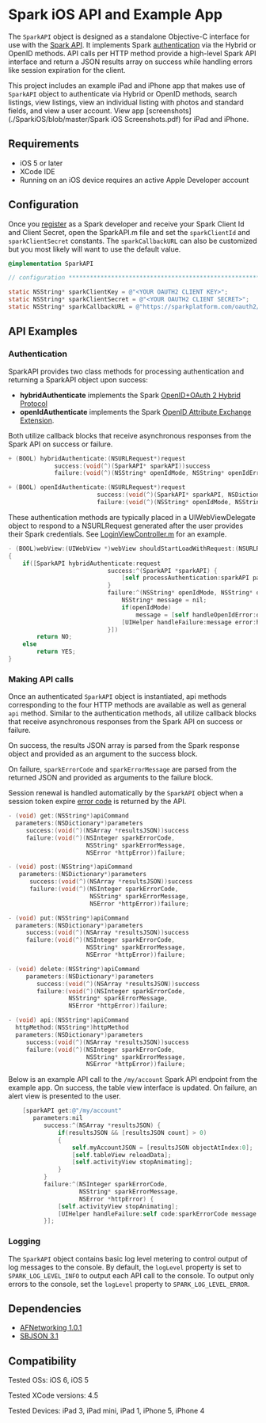Spark iOS API and Example App
=============================

The `SparkAPI` object is designed as a standalone Objective-C interface for use with the [Spark API](http://www.sparkplatform.com/docs/overview/api).  It implements Spark [authentication](http://www.sparkplatform.com/docs/authentication/authentication) via the Hybrid or OpenID methods.  API calls per HTTP method provide a high-level Spark API interface and return a JSON results array on success while handling errors like session expiration for the client.

This project includes an example iPad and iPhone app that makes use of `SparkAPI` object to authenticate via Hybrid or OpenID methods, search listings, view listings, view an individual listing with photos and standard fields, and view a user account.  View app [screenshots](./SparkiOS/blob/master/Spark iOS Screenshots.pdf) for iPad and iPhone.

## Requirements

* iOS 5 or later
* XCode IDE
* Running on an iOS device requires an active Apple Developer account

## Configuration

Once you [register](http://www.sparkplatform.com/register/developers) as a Spark developer and receive your Spark Client Id and Client Secret, open the SparkAPI.m file and set the `sparkClientId` and `sparkClientSecret` constants.  The `sparkCallbackURL` can also be customized but you most likely will want to use the default value.

``` objective-c
@implementation SparkAPI

// configuration ***************************************************************

static NSString* sparkClientKey = @"<YOUR OAUTH2 CLIENT KEY>";
static NSString* sparkClientSecret = @"<YOUR OAUTH2 CLIENT SECRET>";
static NSString* sparkCallbackURL = @"https://sparkplatform.com/oauth2/callback";
```

## API Examples

### Authentication

SparkAPI provides two class methods for processing authentication and returning a SparkAPI object upon success: 

* **hybridAuthenticate** implements the Spark [OpenID+OAuth 2 Hybrid Protocol](http://www.sparkplatform.com/docs/authentication/openid_oauth2_authentication)
* **openIdAuthenticate** implements the Spark [OpenID Attribute Exchange Extension](http://www.sparkplatform.com/docs/authentication/openid_authentication).  

Both utilize callback blocks that receive asynchronous responses from the Spark API on success or failure.

``` objective-c
+ (BOOL) hybridAuthenticate:(NSURLRequest*)request
             success:(void(^)(SparkAPI* sparkAPI))success
             failure:(void(^)(NSString* openIdMode, NSString* openIdError, NSError *httpError))failure;

+ (BOOL) openIdAuthenticate:(NSURLRequest*)request
                         success:(void(^)(SparkAPI* sparkAPI, NSDictionary* parameters))success
                         failure:(void(^)(NSString* openIdMode, NSString* openIdError))failure;
```

These authentication methods are typically placed in a UIWebViewDelegate object to respond to a NSURLRequest generated after the user provides their Spark credentials.  See [LoginViewController.m](./SparkiOS/blob/master/SparkiOS/LoginViewController.m) for an example.

``` objective-c
- (BOOL)webView:(UIWebView *)webView shouldStartLoadWithRequest:(NSURLRequest *)request navigationType:(UIWebViewNavigationType)navigationType
{
    if([SparkAPI hybridAuthenticate:request
                            success:^(SparkAPI *sparkAPI) {
                                [self processAuthentication:sparkAPI parameters:nil];
                            }
                            failure:^(NSString* openIdMode, NSString* openIdError, NSError *httpError) {
                                NSString* message = nil;
                                if(openIdMode)
                                    message = [self handleOpenIdError:openIdMode openIdError:openIdError];
                                [UIHelper handleFailure:message error:httpError];
                            }])
        return NO;
    else
        return YES;
}
```

### Making API calls

Once an authenticated `SparkAPI` object is instantiated, api methods corresponding to the four HTTP methods are available as well as general `api` method.  Similar to the authentication methods, all utilize callback blocks that receive asynchronous responses from the Spark API on success or failure.  

On success, the results JSON array is parsed from the Spark response object and provided as an argument to the success block.

On failure, `sparkErrorCode` and `sparkErrorMessage` are parsed from the returned JSON and provided as arguments to the failure block.

Session renewal is handled automatically by the `SparkAPI` object when a session token expire [error code](http://www.sparkplatform.com/docs/supporting_documentation/error_codes) is returned by the API.

``` objective-c
- (void) get:(NSString*)apiCommand
  parameters:(NSDictionary*)parameters
     success:(void(^)(NSArray *resultsJSON))success
     failure:(void(^)(NSInteger sparkErrorCode,
                      NSString* sparkErrorMessage,
                      NSError *httpError))failure;

- (void) post:(NSString*)apiCommand
   parameters:(NSDictionary*)parameters
      success:(void(^)(NSArray *resultsJSON))success
      failure:(void(^)(NSInteger sparkErrorCode,
                       NSString* sparkErrorMessage,
                       NSError *httpError))failure;

- (void) put:(NSString*)apiCommand
  parameters:(NSDictionary*)parameters
     success:(void(^)(NSArray *resultsJSON))success
     failure:(void(^)(NSInteger sparkErrorCode,
                      NSString* sparkErrorMessage,
                      NSError *httpError))failure;

- (void) delete:(NSString*)apiCommand
     parameters:(NSDictionary*)parameters
        success:(void(^)(NSArray *resultsJSON))success
        failure:(void(^)(NSInteger sparkErrorCode,
                 NSString* sparkErrorMessage,
                 NSError *httpError))failure;

- (void) api:(NSString*)apiCommand
  httpMethod:(NSString*)httpMethod
  parameters:(NSDictionary*)parameters
     success:(void(^)(NSArray *resultsJSON))success
     failure:(void(^)(NSInteger sparkErrorCode,
                      NSString* sparkErrorMessage,
                      NSError *httpError))failure;
```

Below is an example API call to the `/my/account` Spark API endpoint from the example app.  On success, the table view interface is updated.  On failure, an alert view is presented to the user.

``` objective-c
    [sparkAPI get:@"/my/account"
       parameters:nil
          success:^(NSArray *resultsJSON) {
              if(resultsJSON && [resultsJSON count] > 0)
              {
                  self.myAccountJSON = [resultsJSON objectAtIndex:0];
                  [self.tableView reloadData];
                  [self.activityView stopAnimating];
              }
          }
          failure:^(NSInteger sparkErrorCode,
                    NSString* sparkErrorMessage,
                    NSError *httpError) {
              [self.activityView stopAnimating];
              [UIHelper handleFailure:self code:sparkErrorCode message:sparkErrorMessage error:httpError];
          }];
```

### Logging

The `SparkAPI` object contains basic log level metering to control output of log messages to the console.  By default, the `logLevel` property is set to `SPARK_LOG_LEVEL_INFO` to output each API call to the console.  To output only errors to the console, set the `logLevel` property to `SPARK_LOG_LEVEL_ERROR`.

## Dependencies

* [AFNetworking 1.0.1](https://github.com/AFNetworking/AFNetworking)
* [SBJSON 3.1](http://stig.github.com/json-framework/)

## Compatibility

Tested OSs: iOS 6, iOS 5

Tested XCode versions: 4.5

Tested Devices: iPad 3, iPad mini, iPad 1, iPhone 5, iPhone 4